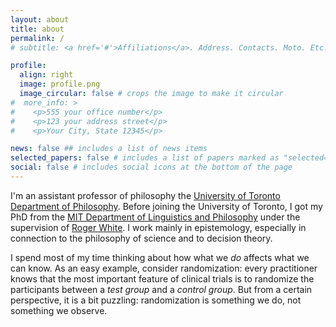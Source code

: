 ```yaml
---
layout: about
title: about
permalink: /
# subtitle: <a href='#'>Affiliations</a>. Address. Contacts. Moto. Etc.

profile:
  align: right
  image: profile.png
  image_circular: false # crops the image to make it circular
#  more_info: >
#    <p>555 your office number</p>
#    <p>123 your address street</p>
#    <p>Your City, State 12345</p>

news: false ## includes a list of news items
selected_papers: false # includes a list of papers marked as "selected={true}"
social: false # includes social icons at the bottom of the page
---
```


I'm an assistant professor of philosophy the [University of Toronto Department of Philosophy](https://philosophy.utoronto.ca/). Before joining the University of Toronto, I got my PhD from the [MIT Department of Linguistics and Philosophy](https://philosophy.mit.edu/) under the supervision of [Roger White](https://philosophy.mit.edu/white/). I work mainly in epistemology, especially in connection to the philosophy of science and to decision theory.

I spend most of my time thinking about how what we *do* affects what we can know. As an easy example, consider randomization: every practitioner knows that the most important feature of clinical trials is to randomize the participants between a *test group* and a *control group*. But from a certain perspective, it is a bit puzzling: randomization is something we do, not something we observe.
